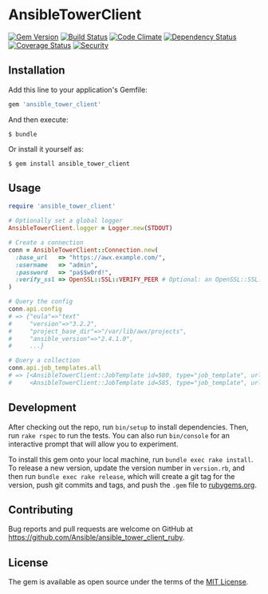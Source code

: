 # AnsibleTowerClient

[![Gem Version](https://badge.fury.io/rb/ansible_tower_client.svg)](http://badge.fury.io/rb/ansible_tower_client)
[![Build Status](https://travis-ci.org/ansible/ansible_tower_client_ruby.svg)](https://travis-ci.org/ansible/ansible_tower_client_ruby)
[![Code Climate](https://codeclimate.com/github/ansible/ansible_tower_client_ruby/badges/gpa.svg)](https://codeclimate.com/github/ansible/ansible_tower_client_ruby)
[![Dependency Status](https://gemnasium.com/ansible/ansible_tower_client_ruby.svg)](https://gemnasium.com/ansible/ansible_tower_client_ruby)
[![Coverage Status](http://img.shields.io/coveralls/ansible/ansible_tower_client_ruby.svg)](https://coveralls.io/r/ansible/ansible_tower_client_ruby)
[![Security](https://hakiri.io/github/ansible/ansible_tower_client_ruby/master.svg)](https://hakiri.io/github/ansible/ansible_tower_client_ruby/master)

## Installation

Add this line to your application's Gemfile:

```ruby
gem 'ansible_tower_client'
```

And then execute:

    $ bundle

Or install it yourself as:

    $ gem install ansible_tower_client

## Usage

```ruby
require 'ansible_tower_client'

# Optionally set a global logger
AnsibleTowerClient.logger = Logger.new(STDOUT)

# Create a connection
conn = AnsibleTowerClient::Connection.new(
  :base_url   => "https://awx.example.com/",
  :username   => "admin",
  :password   => "pa$$w0rd!",
  :verify_ssl => OpenSSL::SSL::VERIFY_PEER # Optional: an OpenSSL::SSL::VERIFY_* constant
)

# Query the config
conn.api.config
# => {"eula"=>"text"
#     "version"=>"3.2.2",
#     "project_base_dir"=>"/var/lib/awx/projects",
#     "ansible_version"=>"2.4.1.0",
#     ...}

# Query a collection
conn.api.job_templates.all
# => [<AnsibleTowerClient::JobTemplate id=580, type="job_template", url="/api/v1/job_templates/580/", name="ems_refresh_spec-job_template", description="EmsRefreshSpec JobTemplate", ...>
#     <AnsibleTowerClient::JobTemplate id=585, type="job_template", url="/api/v1/job_templates/585/", name="ems_refresh_spec-job_template2", description="EmsRefreshSpec JobTemplate", ...>]
```

## Development

After checking out the repo, run `bin/setup` to install dependencies. Then, run `rake rspec` to run the tests. You can also run `bin/console` for an interactive prompt that will allow you to experiment.

To install this gem onto your local machine, run `bundle exec rake install`. To release a new version, update the version number in `version.rb`, and then run `bundle exec rake release`, which will create a git tag for the version, push git commits and tags, and push the `.gem` file to [rubygems.org](https://rubygems.org).

## Contributing

Bug reports and pull requests are welcome on GitHub at https://github.com/Ansible/ansible_tower_client_ruby.

## License

The gem is available as open source under the terms of the [MIT License](http://opensource.org/licenses/MIT).
